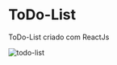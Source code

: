# ToDo-List

ToDo-List criado com ReactJs 

![todo-list](https://user-images.githubusercontent.com/104787632/201235772-620cf199-0ade-4f17-9dee-b5d290b7846d.gif)
